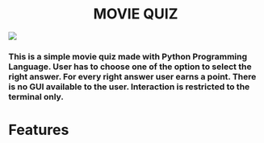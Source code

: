 <h1 align="center">MOVIE QUIZ</h1>

<img src=/workspace/my_quiz/img/movie_quiz.png>

<h3>This is a simple movie quiz made with Python Programming Language. User has to choose one of the option to select the right answer. For every right answer user earns a point. There is no GUI available to the user. Interaction is restricted to the terminal only.<h3>

# Features

<h3>

